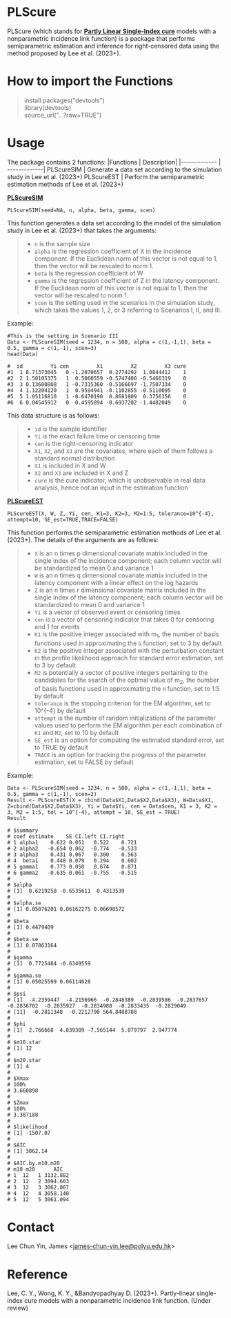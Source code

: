 # PLScure
PLScure (which stands for <ins>**Partly Linear Single-Index cure**</ins> models with a
nonparametric incidence link function) is a package that performs semiparametric estimation and inference for right-censored data using the method proposed by Lee et al. (2023+).

# How to import the Functions #
> install.packages("devtools")<br />
> library(devtools) <br /> 
> source_url("...?raw=TRUE")

# Usage #
The package contains 2 functions:
|Functions  | Description|
|------------- | -------------|
PLScureSIM  | Generate a data set according to the simulation study in Lee et al. (2023+)
PLScureEST  | Perform the semiparametric estimation methods of Lee et al. (2023+)

<ins>**PLScureSIM**</ins>
```
PLScureSIM(seed=NA, n, alpha, beta, gamma, scen)
```
This function generates a data set according to the model of the simulation study in Lee et al. (2023+) that takes the arguments:
>- `n` is the sample size
>- `alpha` is the regression coefficient of X in the incidence component. If the Euclidean norm of this vector is not equal to 1, then the vector will be rescaled to norm 1.
>- `beta` is the regression coefficient of W
>- `gamma` is the regression coefficient of Z in the latency component. If the Euclidean norm of this vector is not equal to 1, then the vector will be rescaled to norm 1.
>- `scen` is the setting used in the scenarios in the simulation study, which takes the values 1, 2, or 3 referring to Scenarios I, II, and III.

Example:
```
#This is the setting in Scenario III
Data <- PLScureSIM(seed = 1234, n = 500, alpha = c(1,-1,1), beta = 0.5, gamma = c(1,-1), scen=3)
head(Data)

#  id         Yi cen         X1         X2         X3 cure
#1  1 8.71373045   0 -1.2070657  0.2774292  1.0844412    1
#2  2 1.50105375   1  0.5060559 -0.5747400 -0.5466319    0
#3  3 0.13600808   1 -0.7315360 -0.5166697 -1.7507334    0
#4  4 1.12204120   1  0.9594941 -0.1102855 -0.5110095    0
#5  5 1.05116810   1 -0.6470190  0.8681809  0.3756356    0
#6  6 0.04545912   0  0.4595894 -0.6937202 -1.4482049    0
```

This data structure is as follows:
>- `id` is the sample identifier
>- `Yi` is the exact failure time or censoring time
>- `cen` is the right-censoring indicator
>- `X1`, `X2`, and `X3` are the covariates, where each of them follows a standard normal distribution
>- `X1` is included in X and W
>- `X2` and `X3` are included in X and Z
>- `cure` is the cure indicator, which is unobservable in real data analysis, hence not an input in the estimation function

<ins>**PLScureEST**</ins>

```
PLScureEST(X, W, Z, Yi, cen, K1=3, K2=3, M2=1:5, tolerance=10^{-4}, attempt=10, SE_est=TRUE,TRACE=FALSE)
```
This function performs the semiparametric estimation methods of Lee et al. (2023+). The details of the arguments are as follows:
>- `X` is an n times p dimensional covariate matrix included in the single index of the incidence component; each column vector will be standardized to mean 0 and variance 1
>- `W` is an n times q dimensional covariate matrix included in the latency component with a linear effect on the log hazards
>- `Z` is an n times r dimensional covariate matrix included in the single index of the latency component; each column vector will be standardized to mean 0 and variance 1
>- `Yi` is a vector of observed event or censoring times
>- `cen` is a vector of censoring indicator that takes 0 for censoring and 1 for events
>- `K1` is the positive integer associated with m<sub>1</sub>, the number of basis functions used in approximating the `G` function, set to 3 by default
>- `K2` is the positive integer associated with the perturbation constant in the profile likelihood approach for standard error estimation, set to 3 by default
>- `M2` is potentially a vector of positive integers pertaining to the candidates for the search of the optimal value of m<sub>2</sub>, the number of basis functions used in approximating the `H` function, set to 1:5 by default
>- `tolerance` is the stopping criterion for the EM algorithm, set to 10^{-4} by default
>- `attempt` is the number of random initializations of the parameter values used to perform the EM algorithm per each combination of `K1` and `M2`, set to 10 by default
>- `SE_est` is an option for computing the estimated standard error, set to TRUE by default
>- `TRACE` is an option for tracking the progress of the parameter estimation, set to FALSE by default

Example:
```
Data <- PLScureSIM(seed = 1234, n = 500, alpha = c(1,-1,1), beta = 0.5, gamma = c(1,-1), scen=2)
Result <- PLScureEST(X = cbind(Data$X1,Data$X2,Data$X3), W=Data$X1, Z=cbind(Data$X2,Data$X3), Yi = Data$Yi, cen = Data$cen, K1 = 3, K2 = 3, M2 = 1:5, tol = 10^{-4}, attempt = 10, SE_est = TRUE)
Result

# $summary
# coef estimate    SE CI.left CI.right
# 1 alpha1    0.622 0.051   0.522    0.721
# 2 alpha2   -0.654 0.062  -0.774   -0.533
# 3 alpha3    0.431 0.067   0.300    0.563
# 4  beta1    0.448 0.079   0.294    0.602
# 5 gamma1    0.773 0.050   0.674    0.871
# 6 gamma2   -0.635 0.061  -0.755   -0.515
# 
# $alpha
# [1]  0.6219258 -0.6535611  0.4313539
# 
# $alpha.se
# [1] 0.05076201 0.06162275 0.06698572
# 
# $beta
# [1] 0.4479409
# 
# $beta.se
# [1] 0.07863164
# 
# $gamma
# [1]  0.7725484 -0.6349559
# 
# $gamma.se
# [1] 0.05025599 0.06114628
# 
# $psi
# [1]  -4.2359447  -4.2156966  -0.2848389  -0.2839586  -0.2837657  -0.2836702  -0.2835927  -0.2834988  -0.2833435  -0.2829049
# [11]  -0.2811348  -0.2212790 564.8488788
# 
# $phi
# [1]  2.766668  4.839309 -7.565144  5.079797  2.947774
# 
# $m10.star
# [1] 12
# 
# $m20.star
# [1] 4
# 
# $Xmax
# 100% 
# 3.660898 
# 
# $Zmax
# 100% 
# 3.387188 
# 
# $likelihood
# [1] -1507.07
# 
# $AIC
# [1] 3062.14
# 
# $AIC.by.m10.m20
# m10 m20      AIC
# 1  12   1 3132.882
# 2  12   2 3094.603
# 3  12   3 3062.007
# 4  12   4 3058.140
# 5  12   5 3061.094
```

# Contact #
Lee Chun Yin, James <<james-chun-yin.lee@polyu.edu.hk>>

# Reference #
Lee, C. Y., Wong, K. Y., &Bandyopadhyay D. (2023+). Partly-linear single-index cure models with a nonparametric incidence link function. (Under review)
